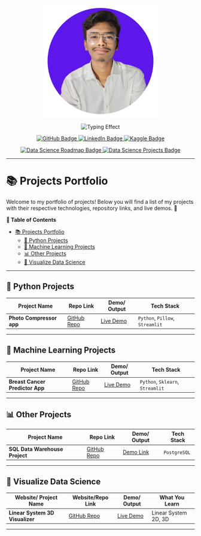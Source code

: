<!-- Bio -->
<p align="center">
  <img src="https://github.com/Rudra-G-23/breast-cancer-prediction-app/blob/main/assets/rudra.png?raw=true" alt="rudra" width="300"/>
</p>

<!-- Typing -->
<p align="center">
  <img src="https://readme-typing-svg.demolab.com?font=Fira+Code&size=30&duration=6000&pause=1000&color=5E17EB&center=true&vCenter=true&width=435&lines=Rudra+Prasad+Bhuyan;Data+Lover;Data+Science+Enthusiast" alt="Typing Effect" />
</p>

<!-- Social Media Links-->
<p align="center">
  <a href="https://github.com/Rudra-G-23">
    <img src="https://img.shields.io/badge/GitHub-181717?style=for-the-badge&logo=github&logoColor=white" alt="GitHub Badge"/>
  </a>
  <a href="https://www.linkedin.com/in/rudra-prasad-bhuyan-44a388235">
    <img src="https://img.shields.io/badge/LinkedIn-0077B5?style=for-the-badge&logo=linkedin&logoColor=white" alt="LinkedIn Badge"/>
  </a>
  <a href="https://www.kaggle.com/rudraprasadbhuyan">
    <img src="https://img.shields.io/badge/Kaggle-20BEFF?style=for-the-badge&logo=kaggle&logoColor=white" alt="Kaggle Badge"/>
  </a>
</p>

<!-- Two Repo Links -->
<p align="center">
  <a href="https://github.com/Rudra-G-23/Data-Science-Roadmap">
    <img src="https://img.shields.io/badge/Data_Science_My_journey -Explore-red?style=for-the-badge" alt="Data Science Roadmap Badge"/>
  </a>
  <a href="https://github.com/Rudra-G-23/Data-Science-Projects-Portflio">
    <img src="https://img.shields.io/badge/Data_Science_Projects-View-green?style=for-the-badge" alt="Data Science Projects Badge"/>
  </a>
</p>

---

# 📚 Projects Portfolio

Welcome to my portfolio of projects! Below you will find a list of my projects with their respective technologies, repository links, and live demos. 🎉


**📝 Table of Contents**
- [📚 Projects Portfolio](#-projects-portfolio)
  - [🐍 Python Projects](#-python-projects)
  - [🤖 Machine Learning Projects](#-machine-learning-projects)
  - [📊 Other Projects](#-other-projects)
  - [🔬 Visualize Data Science](#-visualize-data-science)

---

## 🐍 Python Projects

| **Project Name**           | **Repo Link**                                                          | **Demo/ Output**                                                     | **Tech Stack**              | 
|----------------------------|-----------------------------------------------------------------------|---------------------------------------------------------------------|-----------------------------|
| **Photo Compressor app**    | [GitHub Repo](https://github.com/Rudra-G-23/photo-compressor-app)      | [Live Demo](https://compress-my-photo-app-by-rudra.streamlit.app/)   | `Python`, `Pillow`, `Streamlit`  |

---


## 🤖 Machine Learning Projects

| **Project Name**           | **Repo Link**                                                          | **Demo/ Output**                                                     | **Tech Stack**             | 
|----------------------------|-----------------------------------------------------------------------|---------------------------------------------------------------------|----------------------------|
| **Breast Cancer Predictor App** | [GitHub Repo](https://github.com/Rudra-G-23/breast-cancer-prediction-app/tree/main) | [Live Demo](https://breast-cancer-prediction-app-by-rudra.streamlit.app/) | `Python`, `Sklearn`, `Streamlit` |


---

## 📊 Other Projects

| **Project Name**           | **Repo Link**                                                          | **Demo/ Output**                                                     | **Tech Stack**              | 
|----------------------------|-----------------------------------------------------------------------|---------------------------------------------------------------------|-----------------------------|
| **SQL Data Warehouse Project** | [GitHub Repo](https://github.com/Rudra-G-23/SQL-Data-Warehouse-Project) | [Demo Link](https://www.notion.so/rudra-12345g/SQL-Data-Warehouse-Project-By-Rudra-1a65c069c4db80aeacecf558aeeb2c78) | `PostgreSQL` |
  
---

## 🔬 Visualize Data Science

| **Website/ Project Name**   | **Website/Repo Link**                                                | **Demo/ Output**                                                     | **What You Learn**          | 
|-----------------------------|---------------------------------------------------------------------|---------------------------------------------------------------------|-----------------------------|
| **Linear System 3D Visualizer** | [GitHub Repo](https://github.com/Rudra-G-23/Linear-System-3D-Visualizer) | [Live Demo](https://linear-system-3d-visualizer-by-rudra.streamlit.app/) | Linear System 2D, 3D        | 

---
